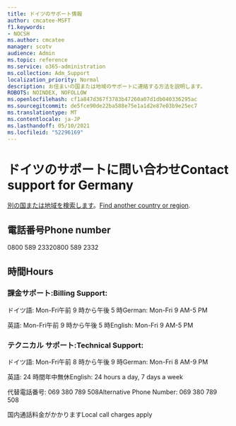 ```yaml
---
title: ドイツのサポート情報
author: cmcatee-MSFT
f1.keywords:
- NOCSH
ms.author: cmcatee
manager: scotv
audience: Admin
ms.topic: reference
ms.service: o365-administration
ms.collection: Adm_Support
localization_priority: Normal
description: お住まいの国または地域のサポートに連絡する方法を説明します。
ROBOTS: NOINDEX, NOFOLLOW
ms.openlocfilehash: cf1a847d367f3783b47260a07d1db040336295ac
ms.sourcegitcommit: de5fce90de22ba588e75e1a1d2e87e03b9e25ec7
ms.translationtype: MT
ms.contentlocale: ja-JP
ms.lasthandoff: 05/10/2021
ms.locfileid: "52296169"
---
```

# <a name="contact-support-for-germany"></a><span data-ttu-id="dc4d7-103">ドイツのサポートに問い合わせ</span><span class="sxs-lookup"><span data-stu-id="dc4d7-103">Contact support for Germany</span></span>

<span data-ttu-id="dc4d7-104">[別の国または地域を検索します](../../business-video/get-help-support.md)。</span><span class="sxs-lookup"><span data-stu-id="dc4d7-104">[Find another country or region](../../business-video/get-help-support.md).</span></span>

## <a name="phone-number"></a><span data-ttu-id="dc4d7-105">電話番号</span><span class="sxs-lookup"><span data-stu-id="dc4d7-105">Phone number</span></span>
<span data-ttu-id="dc4d7-106">0800 589 2332</span><span class="sxs-lookup"><span data-stu-id="dc4d7-106">0800 589 2332</span></span>

## <a name="hours"></a><span data-ttu-id="dc4d7-107">時間</span><span class="sxs-lookup"><span data-stu-id="dc4d7-107">Hours</span></span>
### <a name="billing-support"></a><span data-ttu-id="dc4d7-108">課金サポート:</span><span class="sxs-lookup"><span data-stu-id="dc4d7-108">Billing Support:</span></span>

<span data-ttu-id="dc4d7-109">ドイツ語: Mon-Fri午前 9 時から午後 5 時</span><span class="sxs-lookup"><span data-stu-id="dc4d7-109">German: Mon-Fri 9 AM-5 PM</span></span>

<span data-ttu-id="dc4d7-110">英語: Mon-Fri午前 9 時から午後 5 時</span><span class="sxs-lookup"><span data-stu-id="dc4d7-110">English: Mon-Fri 9 AM-5 PM</span></span>

### <a name="technical-support"></a><span data-ttu-id="dc4d7-111">テクニカル サポート:</span><span class="sxs-lookup"><span data-stu-id="dc4d7-111">Technical Support:</span></span>

<span data-ttu-id="dc4d7-112">ドイツ語: Mon-Fri午前 8 時から午後 9 時</span><span class="sxs-lookup"><span data-stu-id="dc4d7-112">German: Mon-Fri 8 AM-9 PM</span></span>

<span data-ttu-id="dc4d7-113">英語: 24 時間年中無休</span><span class="sxs-lookup"><span data-stu-id="dc4d7-113">English: 24 hours a day, 7 days a week</span></span>

<span data-ttu-id="dc4d7-114">代替電話番号: 069 380 789 508</span><span class="sxs-lookup"><span data-stu-id="dc4d7-114">Alternative Phone Number: 069 380 789 508</span></span>

<span data-ttu-id="dc4d7-115">国内通話料金がかかります</span><span class="sxs-lookup"><span data-stu-id="dc4d7-115">Local call charges apply</span></span>
